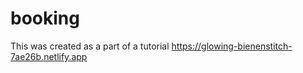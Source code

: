 # booking
This was created as a part of a tutorial 
https://glowing-bienenstitch-7ae26b.netlify.app
